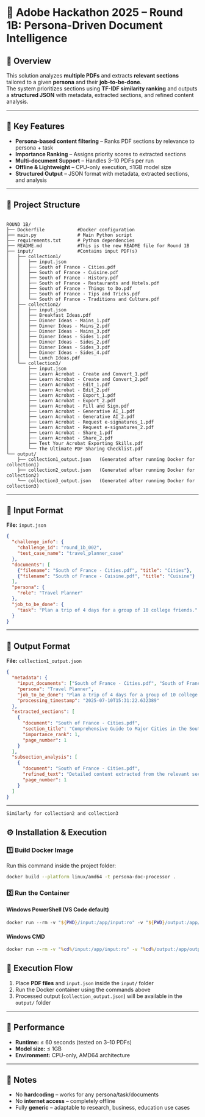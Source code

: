 # 📄 Adobe Hackathon 2025 – Round 1B: Persona-Driven Document Intelligence

## 🌟 Overview
This solution analyzes **multiple PDFs** and extracts **relevant sections** tailored to a given **persona** and their **job-to-be-done**.  
The system prioritizes sections using **TF-IDF similarity ranking** and outputs a **structured JSON** with metadata, extracted sections, and refined content analysis.

---

## 🧩 Key Features
- **Persona-based content filtering** – Ranks PDF sections by relevance to persona + task
- **Importance Ranking** – Assigns priority scores to extracted sections
- **Multi-document Support** – Handles 3–10 PDFs per run
- **Offline & Lightweight** – CPU-only execution, ≤1GB model size
- **Structured Output** – JSON format with metadata, extracted sections, and analysis

---

## 📂 Project Structure
```

ROUND 1B/
├── Dockerfile            #Docker configuration
├── main.py               # Main Python script
├── requirements.txt      # Python dependencies
├── README.md             #This is the new README file for Round 1B
├── input/                #Contains input PDF(s)
│   ├── collection1/
│   │   ├── input.json
│   │   ├── South of France - Cities.pdf
│   │   ├── South of France - Cuisine.pdf
│   │   ├── South of France - History.pdf
│   │   ├── South of France - Restaurants and Hotels.pdf
│   │   ├── South of France - Things to Do.pdf
│   │   ├── South of France - Tips and Tricks.pdf
│   │   └── South of France - Traditions and Culture.pdf
│   ├── collection2/
│   │   ├── input.json
│   │   ├── Breakfast Ideas.pdf
│   │   ├── Dinner Ideas - Mains_1.pdf
│   │   ├── Dinner Ideas - Mains_2.pdf
│   │   ├── Dinner Ideas - Mains_3.pdf
│   │   ├── Dinner Ideas - Sides_1.pdf
│   │   ├── Dinner Ideas - Sides_2.pdf
│   │   ├── Dinner Ideas - Sides_3.pdf
│   │   ├── Dinner Ideas - Sides_4.pdf
│   │   └── Lunch Ideas.pdf
│   └── collection3/
│       ├── input.json
│       ├── Learn Acrobat - Create and Convert_1.pdf
│       ├── Learn Acrobat - Create and Convert_2.pdf
│       ├── Learn Acrobat - Edit_1.pdf
│       ├── Learn Acrobat - Edit_2.pdf
│       ├── Learn Acrobat - Export_1.pdf
│       ├── Learn Acrobat - Export_2.pdf
│       ├── Learn Acrobat - Fill and Sign.pdf
│       ├── Learn Acrobat - Generative AI_1.pdf
│       ├── Learn Acrobat - Generative AI_2.pdf
│       ├── Learn Acrobat - Request e-signatures_1.pdf
│       ├── Learn Acrobat - Request e-signatures_2.pdf
│       ├── Learn Acrobat - Share_1.pdf
│       ├── Learn Acrobat - Share_2.pdf
│       ├── Test Your Acrobat Exporting Skills.pdf
│       └── The Ultimate PDF Sharing Checklist.pdf
└── output/
    ├── collection1_output.json   (Generated after running Docker for collection1)
    ├── collection2_output.json   (Generated after running Docker for collection2)
    └── collection3_output.json   (Generated after running Docker for collection3)

````

---

## 📝 Input Format
**File:** `input.json`
```json
{
  "challenge_info": {
    "challenge_id": "round_1b_002",
    "test_case_name": "travel_planner_case"
  },
  "documents": [
    {"filename": "South of France - Cities.pdf", "title": "Cities"},
    {"filename": "South of France - Cuisine.pdf", "title": "Cuisine"}
  ],
  "persona": {
    "role": "Travel Planner"
  },
  "job_to_be_done": {
    "task": "Plan a trip of 4 days for a group of 10 college friends."
  }
}
````

---

## 📝 Output Format

**File:** `collection1_output.json`

```json
{
  "metadata": {
    "input_documents": ["South of France - Cities.pdf", "South of France - Cuisine.pdf"],
    "persona": "Travel Planner",
    "job_to_be_done": "Plan a trip of 4 days for a group of 10 college friends.",
    "processing_timestamp": "2025-07-10T15:31:22.632389"
  },
  "extracted_sections": [
    {
      "document": "South of France - Cities.pdf",
      "section_title": "Comprehensive Guide to Major Cities in the South of France",
      "importance_rank": 1,
      "page_number": 1
    }
  ],
  "subsection_analysis": [
    {
      "document": "South of France - Cities.pdf",
      "refined_text": "Detailed content extracted from the relevant section...",
      "page_number": 1
    }
  ]
}
```

---
```
Similarly for collection2 and collection3

```

## ⚙️ Installation & Execution

### 1️⃣ Build Docker Image

Run this command inside the project folder:

```bash
docker build --platform linux/amd64 -t persona-doc-processor .
```

### 2️⃣ Run the Container

#### **Windows PowerShell (VS Code default)**

```powershell
docker run --rm -v "${PWD}/input:/app/input:ro" -v "${PWD}/output:/app/output" --network none persona-doc-processor
```

#### **Windows CMD**

```cmd
docker run --rm -v "%cd%/input:/app/input:ro" -v "%cd%/output:/app/output" --network none persona-doc-processor
```


## 🏃 Execution Flow

1. Place **PDF files** and `input.json` inside the `input/` folder
2. Run the Docker container using the commands above
3. Processed output (`collection_output.json`) will be available in the `output/` folder

---

## 🚀 Performance

* **Runtime:** ≤ 60 seconds (tested on 3–10 PDFs)
* **Model size:** ≤ 1GB
* **Environment:** CPU-only, AMD64 architecture

---

## 📌 Notes

* No **hardcoding** – works for any persona/task/documents
* No **internet access** – completely offline
* Fully **generic** – adaptable to research, business, education use cases

